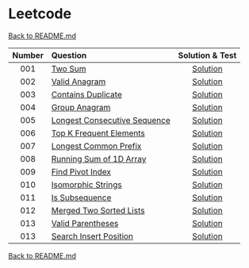 # Leetcode

[Back to README.md](/README.md)

| Number | Question | Solution & Test | 
|:---:|:---|:---:|
| 001 | [Two Sum](https://leetcode.com/problems/two-sum/) | [Solution](./solutions/001-two-sum.test.js) |
| 002 | [Valid Anagram](https://leetcode.com/problems/valid-anagram/) | [Solution](./solutions/002-valid-anagram.test.js) |
| 003 | [Contains Duplicate](https://leetcode.com/problems/contains-duplicate/) | [Solution](./solutions/003-contains-duplicate.test.js) |
| 004 | [Group Anagram](https://leetcode.com/problems/group-anagrams/) | [Solution](./solutions/004-group-anagram.test.js) |
| 005 | [Longest Consecutive Sequence](https://leetcode.com/problems/longest-consecutive-sequence/) | [Solution](./solutions/005-longest-consecutive-sequence.test.js) |
| 006 | [Top K Frequent Elements](https://leetcode.com/problems/top-k-frequent-elements/) | [Solution](./solutions/006-top-k-frequent-elements.test.js) |
| 007 | [Longest Common Prefix](https://leetcode.com/problems/longest-common-prefix/) | [Solution](./solutions/007-longest-common-prefix.test.js) |
| 008 | [Running Sum of 1D Array](https://leetcode.com/problems/running-sum-of-1d-array/) | [Solution](./solutions/008-running-sum-of-1d-array.test.js) |
| 009 | [Find Pivot Index](https://leetcode.com/problems/find-pivot-index/) | [Solution](./solutions/009-find-pivot-index.test.js) |
| 010 | [Isomorphic Strings](https://leetcode.com/problems/isomorphic-strings/) | [Solution](./solutions/010-isomorphic-strings.test.js) |
| 011 | [Is Subsequence](https://leetcode.com/problems/is-subsequence/) | [Solution](./solutions/011-is-subsequence.test.jss) |
| 012 | [Merged Two Sorted Lists](https://leetcode.com/problems/merge-two-sorted-lists/) | [Solution](./solutions/012-merged-two-sorted-lists.test.js) |
| 013 | [Valid Parentheses](https://leetcode.com/problems/valid-parentheses/) | [Solution](./solutions/013-valid-parentheses.test.js) |
| 013 | [Search Insert Position](https://leetcode.com/problems/search-insert-position/) | [Solution](./solutions/014-search-insert-position.test.js) |


[Back to README.md](/README.md)